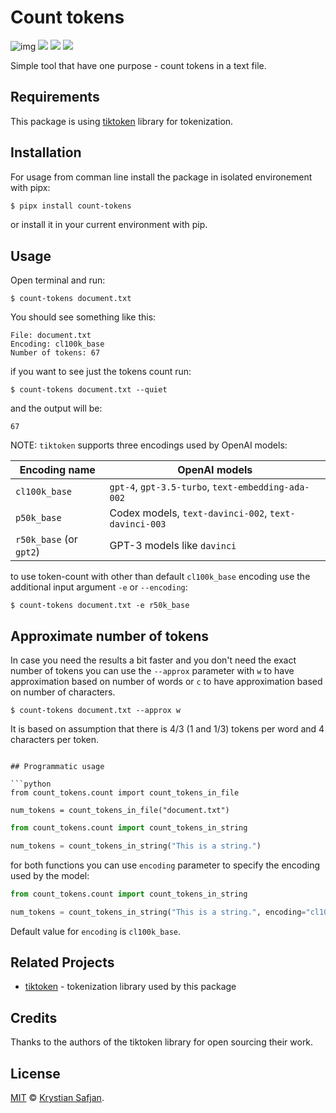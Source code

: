 # Count tokens

![img](https://img.shields.io/pypi/v/count-tokens.svg)
![](https://img.shields.io/pypi/pyversions/count-tokens.svg)
![](https://img.shields.io/pypi/dm/count-tokens.svg)
<a href="https://codeclimate.com/github/izikeros/count_tokens/maintainability"><img src="https://api.codeclimate.com/v1/badges/37fd0435fff274b6c9b5/maintainability" /></a>

Simple tool that have one purpose - count tokens in a text file.


## Requirements

This package is using [tiktoken](https://github.com/openai/tiktoken) library for tokenization.


## Installation
For usage from comman line install the package in isolated environement with pipx:

```sh
$ pipx install count-tokens
```

or install it in your current environment with pip.


## Usage
Open terminal and run:

```shell
$ count-tokens document.txt
```

You should see something like this:

```shell
File: document.txt
Encoding: cl100k_base
Number of tokens: 67
```

if you want to see just the tokens count run:

```shell
$ count-tokens document.txt --quiet
```
and the output will be:

```shell
67
```

NOTE: `tiktoken` supports three encodings used by OpenAI models:

| Encoding name           | OpenAI models                                        |
|-------------------------|------------------------------------------------------|
| `cl100k_base`           | `gpt-4`, `gpt-3.5-turbo`, `text-embedding-ada-002`   |
| `p50k_base`             | Codex models, `text-davinci-002`, `text-davinci-003` |
| `r50k_base` (or `gpt2`) | GPT-3 models like `davinci`                          |

to use token-count with other than default `cl100k_base` encoding use the additional input argument `-e` or `--encoding`:

```shell
$ count-tokens document.txt -e r50k_base
```

## Approximate number of tokens
In case you need the results a bit faster and you don't need the exact number of tokens you can use the `--approx` parameter with `w` to have approximation based on number of words or `c` to have approximation based on number of characters.

```shell
$ count-tokens document.txt --approx w
```

It is based on assumption that there is 4/3 (1 and 1/3) tokens per word and 4 characters per token.


```shell

## Programmatic usage

```python
from count_tokens.count import count_tokens_in_file

num_tokens = count_tokens_in_file("document.txt")
```

```python
from count_tokens.count import count_tokens_in_string

num_tokens = count_tokens_in_string("This is a string.")
```

for both functions you can use `encoding` parameter to specify the encoding used by the model:

```python
from count_tokens.count import count_tokens_in_string

num_tokens = count_tokens_in_string("This is a string.", encoding="cl100k_base")
```
Default value for `encoding` is `cl100k_base`.

## Related Projects
- [tiktoken](https://github.com/openai/tiktoken) - tokenization library used by this package

## Credits

Thanks to the authors of the tiktoken library for open sourcing their work.

## License

[MIT](https://izikeros.mit-license.org/) © [Krystian Safjan](https://safjan.com).
